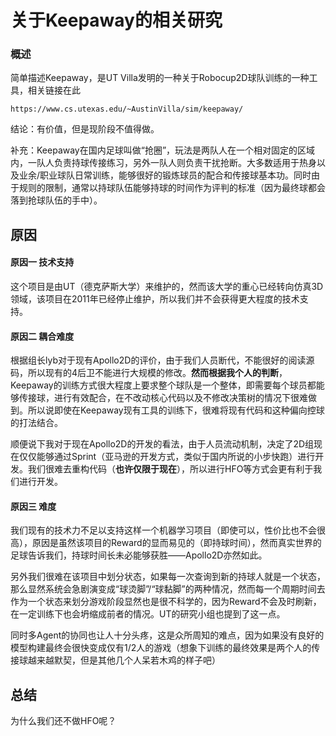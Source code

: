 # 关于Keepaway的相关研究

### 概述

简单描述Keepaway，是UT Villa发明的一种关于Robocup2D球队训练的一种工具，相关链接在此

    https://www.cs.utexas.edu/~AustinVilla/sim/keepaway/

结论：有价值，但是现阶段不值得做。

补充：Keepaway在国内足球叫做“抢圈”，玩法是两队人在一个相对固定的区域内，一队人负责持球传接练习，另外一队人则负责干扰抢断。大多数适用于热身以及业余/职业球队日常训练，能够很好的锻炼球员的配合和传接球基本功。同时由于规则的限制，通常以持球队伍能够持球的时间作为评判的标准（因为最终球都会落到抢球队伍的手中）。

## 原因

#### 原因一 技术支持

这个项目是由UT（德克萨斯大学）来维护的，然而该大学的重心已经转向仿真3D领域，该项目在2011年已经停止维护，所以我们并不会获得更大程度的技术支持。

#### 原因二 耦合难度

根据组长lyb对于现有Apollo2D的评价，由于我们人员断代，不能很好的阅读源码，所以现有的4后卫不能进行大规模的修改。**然而根据我个人的判断**，Keepaway的训练方式很大程度上要求整个球队是一个整体，即需要每个球员都能够传接球，进行有效配合，在不改动核心代码以及不修改决策树的情况下很难做到。所以说即使在Keepaway现有工具的训练下，很难将现有代码和这种偏向控球的打法结合。

顺便说下我对于现在Apollo2D的开发的看法，由于人员流动机制，决定了2D组现在仅仅能够通过Sprint（亚马逊的开发方式，类似于国内所说的小步快跑）进行开发。我们很难去重构代码（**也许仅限于现在**），所以进行HFO等方式会更有利于我们进行开发。

#### 原因三 难度

我们现有的技术力不足以支持这样一个机器学习项目（即使可以，性价比也不会很高），原因是虽然该项目的Reward的显而易见的（即持球时间），然而真实世界的足球告诉我们，持球时间长未必能够获胜——Apollo2D亦然如此。

另外我们很难在该项目中划分状态，如果每一次查询到新的持球人就是一个状态，那么显然系统会急剧演变成“球烫脚”/“球黏脚”的两种情况，然而每一个周期时间去作为一个状态来划分游戏阶段显然也是很不科学的，因为Reward不会及时刷新，在一定训练下也会坍缩成前者的情况。UT的研究小组也提到了这一点。

同时多Agent的协同也让人十分头疼，这是众所周知的难点，因为如果没有良好的模型构建最终会很快变成仅有1/2人的游戏（想象下训练的最终效果是两个人的传接球越来越默契，但是其他几个人呆若木鸡的样子吧）

## 总结

为什么我们还不做HFO呢？